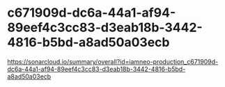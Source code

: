 # c671909d-dc6a-44a1-af94-89eef4c3cc83-d3eab18b-3442-4816-b5bd-a8ad50a03ecb
https://sonarcloud.io/summary/overall?id=iamneo-production_c671909d-dc6a-44a1-af94-89eef4c3cc83-d3eab18b-3442-4816-b5bd-a8ad50a03ecb
